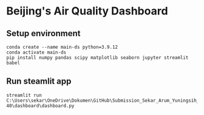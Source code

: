 # Beijing's Air Quality Dashboard #

## Setup environment
```
conda create --name main-ds python=3.9.12
conda activate main-ds
pip install numpy pandas scipy matplotlib seaborn jupyter streamlit babel
```

## Run steamlit app
```
streamlit run C:\Users\sekar\OneDrive\Dokumen\GitHub\Submission_Sekar_Arum_Yuningsih_ML-40\dashboard\dashboard.py
```